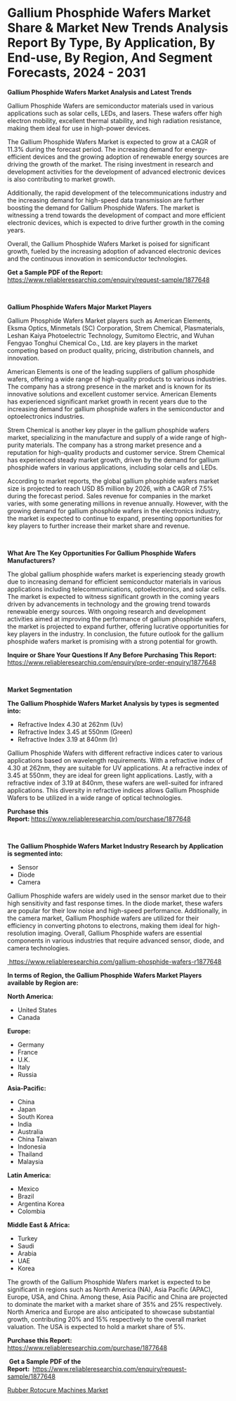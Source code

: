 <p><h1>Gallium Phosphide Wafers Market Share & Market New Trends Analysis Report By Type, By Application, By End-use, By Region, And Segment Forecasts, 2024 - 2031</h1></p><p><strong>Gallium Phosphide Wafers Market Analysis and Latest Trends</strong></p>
<p><p>Gallium Phosphide Wafers are semiconductor materials used in various applications such as solar cells, LEDs, and lasers. These wafers offer high electron mobility, excellent thermal stability, and high radiation resistance, making them ideal for use in high-power devices.</p><p>The Gallium Phosphide Wafers Market is expected to grow at a CAGR of 11.3% during the forecast period. The increasing demand for energy-efficient devices and the growing adoption of renewable energy sources are driving the growth of the market. The rising investment in research and development activities for the development of advanced electronic devices is also contributing to market growth.</p><p>Additionally, the rapid development of the telecommunications industry and the increasing demand for high-speed data transmission are further boosting the demand for Gallium Phosphide Wafers. The market is witnessing a trend towards the development of compact and more efficient electronic devices, which is expected to drive further growth in the coming years.</p><p>Overall, the Gallium Phosphide Wafers Market is poised for significant growth, fueled by the increasing adoption of advanced electronic devices and the continuous innovation in semiconductor technologies.</p></p>
<p><strong>Get a Sample PDF of the Report:&nbsp;</strong> <a href="https://www.reliableresearchiq.com/enquiry/request-sample/1877648">https://www.reliableresearchiq.com/enquiry/request-sample/1877648</a></p>
<p>&nbsp;</p>
<p><strong>Gallium Phosphide Wafers Major Market Players</strong></p>
<p><p>Gallium Phosphide Wafers Market players such as American Elements, Eksma Optics, Minmetals (SC) Corporation, Strem Chemical, Plasmaterials, Leshan Kaiya Photoelectric Technology, Sumitomo Electric, and Wuhan Fengyao Tonghui Chemical Co., Ltd. are key players in the market competing based on product quality, pricing, distribution channels, and innovation.</p><p>American Elements is one of the leading suppliers of gallium phosphide wafers, offering a wide range of high-quality products to various industries. The company has a strong presence in the market and is known for its innovative solutions and excellent customer service. American Elements has experienced significant market growth in recent years due to the increasing demand for gallium phosphide wafers in the semiconductor and optoelectronics industries.</p><p>Strem Chemical is another key player in the gallium phosphide wafers market, specializing in the manufacture and supply of a wide range of high-purity materials. The company has a strong market presence and a reputation for high-quality products and customer service. Strem Chemical has experienced steady market growth, driven by the demand for gallium phosphide wafers in various applications, including solar cells and LEDs.</p><p>According to market reports, the global gallium phosphide wafers market size is projected to reach USD 85 million by 2026, with a CAGR of 7.5% during the forecast period. Sales revenue for companies in the market varies, with some generating millions in revenue annually. However, with the growing demand for gallium phosphide wafers in the electronics industry, the market is expected to continue to expand, presenting opportunities for key players to further increase their market share and revenue.</p></p>
<p>&nbsp;</p>
<p><strong>What Are The Key Opportunities For Gallium Phosphide Wafers Manufacturers?</strong></p>
<p><p>The global gallium phosphide wafers market is experiencing steady growth due to increasing demand for efficient semiconductor materials in various applications including telecommunications, optoelectronics, and solar cells. The market is expected to witness significant growth in the coming years driven by advancements in technology and the growing trend towards renewable energy sources. With ongoing research and development activities aimed at improving the performance of gallium phosphide wafers, the market is projected to expand further, offering lucrative opportunities for key players in the industry. In conclusion, the future outlook for the gallium phosphide wafers market is promising with a strong potential for growth.</p></p>
<p><strong>Inquire or Share Your Questions If Any Before Purchasing This Report:</strong> <a href="https://www.reliableresearchiq.com/enquiry/pre-order-enquiry/1877648">https://www.reliableresearchiq.com/enquiry/pre-order-enquiry/1877648</a></p>
<p>&nbsp;</p>
<p><strong>Market Segmentation</strong></p>
<p><strong>The Gallium Phosphide Wafers Market Analysis by types is segmented into:</strong></p>
<p><ul><li>Refractive Index 4.30 at 262nm (Uv)</li><li>Refractive Index 3.45 at 550nm (Green)</li><li>Refractive Index 3.19 at 840nm (Ir)</li></ul></p>
<p><p>Gallium Phosphide Wafers with different refractive indices cater to various applications based on wavelength requirements. With a refractive index of 4.30 at 262nm, they are suitable for UV applications. At a refractive index of 3.45 at 550nm, they are ideal for green light applications. Lastly, with a refractive index of 3.19 at 840nm, these wafers are well-suited for infrared applications. This diversity in refractive indices allows Gallium Phosphide Wafers to be utilized in a wide range of optical technologies.</p></p>
<p><strong>Purchase this Report:&nbsp;</strong><a href="https://www.reliableresearchiq.com/purchase/1877648">https://www.reliableresearchiq.com/purchase/1877648</a></p>
<p>&nbsp;</p>
<p><strong>The Gallium Phosphide Wafers Market Industry Research by Application is segmented into:</strong></p>
<p><ul><li>Sensor</li><li>Diode</li><li>Camera</li></ul></p>
<p><p>Gallium Phosphide wafers are widely used in the sensor market due to their high sensitivity and fast response times. In the diode market, these wafers are popular for their low noise and high-speed performance. Additionally, in the camera market, Gallium Phosphide wafers are utilized for their efficiency in converting photons to electrons, making them ideal for high-resolution imaging. Overall, Gallium Phosphide wafers are essential components in various industries that require advanced sensor, diode, and camera technologies.</p></p>
<p><a href="https://www.reliableresearchiq.com/gallium-phosphide-wafers-r1877648">&nbsp;https://www.reliableresearchiq.com/gallium-phosphide-wafers-r1877648</a></p>
<p><strong>In terms of Region, the Gallium Phosphide Wafers Market Players available by Region are:</strong></p>
<p>
    <p> <strong> North America: </strong>
        <ul>
            <li>United States</li>
            <li>Canada</li>
        </ul>
        </p> 
    <p> <strong> Europe: </strong>
        <ul>
            <li>Germany</li>
            <li>France</li>
            <li>U.K.</li>
            <li>Italy</li>
            <li>Russia</li>
        </ul>
        </p> 
    <p> <strong> Asia-Pacific: </strong>
        <ul>
            <li>China</li>
            <li>Japan</li>
            <li>South Korea</li>
            <li>India</li>
            <li>Australia</li>
            <li>China Taiwan</li>
            <li>Indonesia</li>
            <li>Thailand</li>
            <li>Malaysia</li>
        </ul>
        </p> 
    <p> <strong> Latin America: </strong>
        <ul>
            <li>Mexico</li>
            <li>Brazil</li>
            <li>Argentina Korea</li>
            <li>Colombia</li>
        </ul>
        </p> 
    <p> <strong> Middle East & Africa: </strong>
        <ul>
            <li>Turkey</li>
            <li>Saudi</li>
            <li>Arabia</li>
            <li>UAE</li>
            <li>Korea</li>
        </ul>
    </p>
    </p>
<p><p>The growth of the Gallium Phosphide Wafers market is expected to be significant in regions such as North America (NA), Asia Pacific (APAC), Europe, USA, and China. Among these, Asia Pacific and China are projected to dominate the market with a market share of 35% and 25% respectively. North America and Europe are also anticipated to showcase substantial growth, contributing 20% and 15% respectively to the overall market valuation. The USA is expected to hold a market share of 5%.</p></p>
<p><strong>Purchase this Report: </strong><a href="https://www.reliableresearchiq.com/purchase/1877648">https://www.reliableresearchiq.com/purchase/1877648</a></p>
<p>&nbsp;<strong>Get a Sample PDF of the Report:&nbsp;&nbsp;</strong><a href="https://www.reliableresearchiq.com/enquiry/request-sample/1877648">https://www.reliableresearchiq.com/enquiry/request-sample/1877648</a></p>
<p><strong></strong></p>
<p><p><a href="https://github.com/Bryanturray6576/Market-Research-Report-List-1/blob/main/rubber-rotocure-machines-market.md">Rubber Rotocure Machines Market</a></p></p>